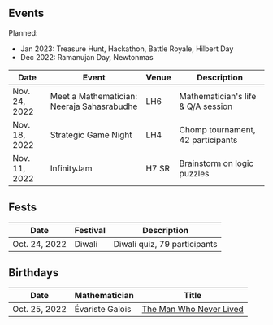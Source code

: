 ## Events

Planned:
- Jan 2023: Treasure Hunt, Hackathon, Battle Royale, Hilbert Day
- Dec 2022: Ramanujan Day, Newtonmas

| Date          | Event       | Venue | Description |
| -----------   | ----------- | ------| ----------- |
| Nov. 24, 2022 | Meet a Mathematician: Neeraja Sahasrabudhe | LH6 | Mathematician's life & Q/A session |
| Nov. 18, 2022 | Strategic Game Night | LH4 | Chomp tournament, 42 participants |
| Nov. 11, 2022 | InfinityJam | H7 SR | Brainstorm on logic puzzles |

## Fests

| Date          | Festival       | Description |
| ------------  | -------------- | ----------- |
| Oct. 24, 2022 | Diwali         | Diwali quiz, 79 participants |

## Birthdays

| Date          | Mathematician  | Title       |
| ------------  | -------------- | ----------- |
| Oct. 25, 2022 | Évariste Galois | [The Man Who Never Lived](birthdays/galois.md) |

